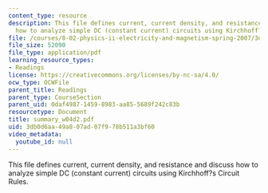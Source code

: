 ```yaml
---
content_type: resource
description: This file defines current, current density, and resistance and discuss
  how to analyze simple DC (constant current) circuits using Kirchhoff?s Circuit Rules.
file: /courses/8-02-physics-ii-electricity-and-magnetism-spring-2007/3db0d6aa49a807ad07f978b511a3bf60_summary_w04d2.pdf
file_size: 52090
file_type: application/pdf
learning_resource_types:
- Readings
license: https://creativecommons.org/licenses/by-nc-sa/4.0/
ocw_type: OCWFile
parent_title: Readings
parent_type: CourseSection
parent_uid: 0daf4987-1459-8983-aa85-5689f242c83b
resourcetype: Document
title: summary_w04d2.pdf
uid: 3db0d6aa-49a8-07ad-07f9-78b511a3bf60
video_metadata:
  youtube_id: null
---
```

This file defines current, current density, and resistance and discuss how to analyze simple DC (constant current) circuits using Kirchhoff?s Circuit Rules.